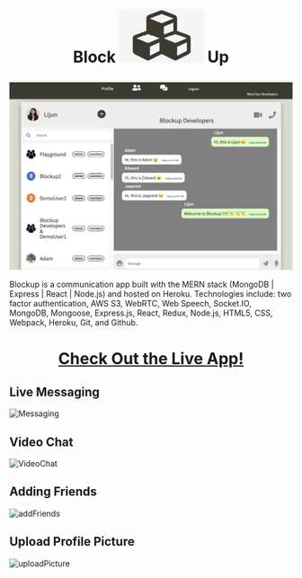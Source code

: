 # <p align="center">   Block   <img src="README_assets/blockup.png" width="150" hight="200">  Up  </p>

![Blockup](README_assets/chatPage.png)

Blockup is a communication app built with the MERN stack (MongoDB | Express | React | Node.js) and hosted on Heroku. Technologies include: two factor authentication, AWS S3, WebRTC, Web Speech, Socket.IO, MongoDB, Mongoose, Express.js, React, Redux, Node.js, HTML5, CSS, Webpack, Heroku, Git, and Github.

# <p align="center"> [Check Out the Live App!][1] </p>


## Live Messaging
![Messaging](README_assets/messaging.gif)

## Video Chat
![VideoChat](README_assets/videoChat.gif)

## Adding Friends
![addFriends](README_assets/addFriends.gif)

## Upload Profile Picture
![uploadPicture](README_assets/uploadPicture.gif)









[1]: https://blockup.herokuapp.com/#/